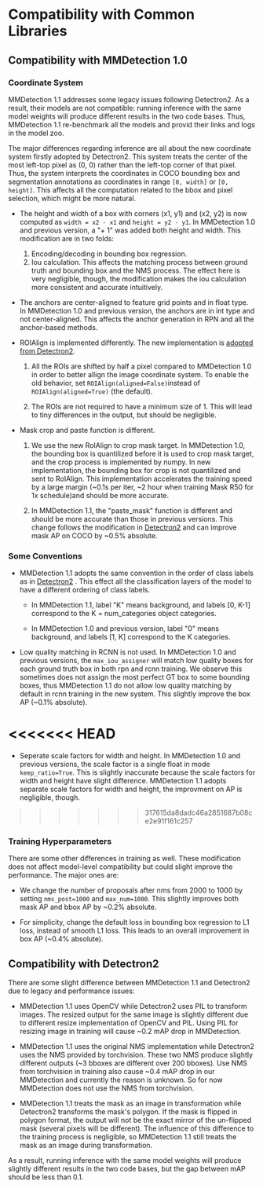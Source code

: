 # Compatibility with Common Libraries

## Compatibility with MMDetection 1.0

### Coordinate System

MMDetection 1.1 addresses some legacy issues following Detectron2. As a result, their models are not compatible:
running inference with the same model weights will produce different results in the two code bases.
Thus, MMDetection 1.1 re-benchmark all the models and provid their links and logs in the model zoo.

The major differences regarding inference are all about the new coordinate system firstly adopted by Detectron2.
This system treats the center of the most left-top pixel as (0, 0) rather than the left-top corner of that pixel.
Thus, the system interprets the coordinates in COCO bounding box and segmentation annotations as coordinates in range `[0, width]` or `[0, height]`.
This affects all the computation related to the bbox and pixel selection,
which might be more natural.

- The height and width of a box with corners (x1, y1) and (x2, y2) is now computed as `width = x2 - x1` and `height = y2 - y1`.
In MMDetection 1.0 and previous version, a "+ 1" was added both height and width.
This modification are in two folds:

  1. Encoding/decoding in bounding box regression.
  2. Iou calculation. This affects the matching process between ground truth and bounding box and the NMS process. The effect here is very negligible, though, the modification makes the iou calculation more consistent and accurate intuitively.

- The anchors are center-aligned to feature grid points and in float type.
In MMDetection 1.0 and previous version, the anchors are in int type and not center-aligned.
This affects the anchor generation in RPN and all the anchor-based methods.

- ROIAlign is implemented differently. The new implementation is [adopted from Detectron2](https://github.com/facebookresearch/detectron2/tree/master/detectron2/layers/csrc/ROIAlign).

  1. All the ROIs are shifted by half a pixel compared to MMDetection 1.0 in order to better allign the image coordinate system.
     To enable the old behavior, set `ROIAlign(aligned=False)`instead of
     `ROIAlign(aligned=True)` (the default).

  2. The ROIs are not required to have a minimum size of 1.
     This will lead to tiny differences in the output, but should be negligible.

- Mask crop and paste function is different.

  1. We use the new RoIAlign to crop mask target. In MMDetection 1.0, the bounding box is quantilized before it is used to crop mask target, and the crop process is implemented by numpy. In new implementation, the bounding box for crop is not quantilized and sent to RoIAlign. This implementation accelerates the training speed by a large margin (~0.1s per iter, ~2 hour when training Mask R50 for 1x schedule)and should be more accurate.

  2. In MMDetection 1.1, the "paste_mask" function is different and should be more accurate than those in previous versions. This change follows the modification in [Detectron2](https://github.com/facebookresearch/detectron2/blob/master/detectron2/structures/masks.py) and can improve mask AP on COCO by ~0.5% absolute.

### Some Conventions

- MMDetection 1.1 adopts the same convention in the order of class labels as in [Detectron2](https://github.com/facebookresearch/detectron2) .
This effect all the classification layers of the model to have a different ordering of class labels.

  - In MMDetection 1.1, label "K" means background, and labels [0, K-1] correspond to the K = num_categories object categories.

  - In MMDetection 1.0 and previous version, label "0" means background, and labels [1, K] correspond to the K categories.

- Low quality matching in RCNN is not used. In MMDetection 1.0 and previous versions, the `max_iou_assigner` will match low quality boxes for each ground truth box in both rpn and rcnn training. We observe this sometimes does not assign the most perfect GT box to some bounding boxes,
thus MMDetection 1.1 do not allow low quality matching by default in rcnn training in the new system. This slightly improve the box AP (~0.1% absolute).

<<<<<<< HEAD
=======
- Seperate scale factors for width and height. In MMDetection 1.0 and previous versions, the scale factor is a single float in mode `keep_ratio=True`. This is slightly inaccurate because the scale factors for width and height have slight difference. MMDetection 1.1 adopts separate scale factors for width and height, the improvment on AP is negligible, though.

>>>>>>> 317615da8dadc46a2851687b08ce2e91f161c257
### Training Hyperparameters

There are some other differences in training as well.
These modification does not affect
model-level compatibility but could slight improve the performance. The major ones are:

- We change the number of proposals after nms  from 2000 to 1000 by setting `nms_post=1000` and `max_num=1000`.
This slightly improves both mask AP and bbox AP by ~0.2% absolute.

- For simplicity,  change the default loss in bounding box regression to L1 loss, instead of smooth L1 loss. This leads to an overall improvement in box AP (~0.4% absolute).

## Compatibility with Detectron2

There are some slight difference between MMDetection 1.1 and Detectron2 due to legacy and performance issues:

- MMDetection 1.1 uses OpenCV while Detectron2 uses PIL to transform images. The resized output for the same image is slightly different due to different resize implementation of OpenCV and PIL. Using PIL for resizing image in training will cause ~0.2 mAP drop in MMDetection.

- MMDetection 1.1 uses the original NMS implementation while Detectron2 uses the NMS provided by torchvision. These two NMS produce slightly different outputs (~3 bboxes are different over 200 bboxes). Use NMS from torchvision in training also cause ~0.4 mAP drop in our MMDetection and currently the reason is unknown. So for now MMDetection does not use the NMS from torchvision.

- MMDetection 1.1 treats the mask as an image in transformation while Detectron2 transforms the mask's polygon. If the mask is flipped in polygon format, the output will not be the exact mirror of the un-flipped mask (several pixels will be different). The influence of this difference to the training process is negligible, so MMDetection 1.1 still treats the mask as an image during transformation.

As a result, running inference with the same model weights will produce slightly different results in the two code bases,
but the gap between mAP should be less than 0.1.
